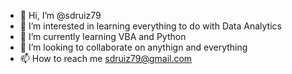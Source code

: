 - 👋 Hi, I’m @sdruiz79
- 👀 I’m interested in learning everything to do with Data Analytics
- 🌱 I’m currently learning VBA and Python
- 💞️ I’m looking to collaborate on anythign and everything
- 📫 How to reach me sdruiz79@gmail.com

<!---
sdruiz79/sdruiz79 is a ✨ special ✨ repository because its `README.md` (this file) appears on your GitHub profile.
You can click the Preview link to take a look at your changes.
--->
